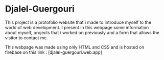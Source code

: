 # Djalel-Guergouri

  This project is a protofolio website that i made to introduce myself to the world of web development.
  I present in this webpage some information about myself, projects that i worked on previously and a form that allows the visitor to contact me. 
 
This webpage was made using only HTML and CSS and is hosted on firebase on this link : [djalel-guergouri.web.app]
